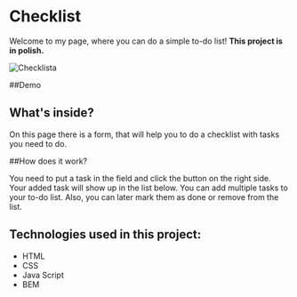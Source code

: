 # Checklist 

Welcome to my page, where you can do a simple to-do list! **This project is in polish.**

![Checklista](https://user-images.githubusercontent.com/121032802/210097080-75b37cd4-8bd7-4787-b398-581b7af9177d.png)

##Demo



## What's inside?
On this page there is a form, that will help you to do a checklist with tasks you need to do.

##How does it work?

You need to put a task in the field and click the button on the right side. Your added task will show up in the list below. You can add multiple tasks to your to-do list. Also, you can later mark them as done or remove from the list. 

## Technologies used in this project:
- HTML
- CSS 
- Java Script
- BEM
